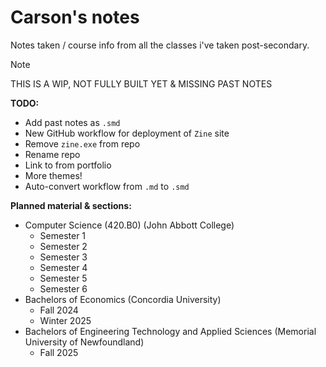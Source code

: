 # Carson's notes

Notes taken / course info from all the classes i've taken post-secondary.

> [!NOTE]
> THIS IS A WIP, NOT FULLY BUILT YET & MISSING PAST NOTES

**TODO:**

- Add past notes as `.smd`
- New GitHub workflow for deployment of `Zine` site
- Remove `zine.exe` from repo
- Rename repo
- Link to from portfolio
- More themes!
- Auto-convert workflow from `.md` to `.smd`

**Planned material & sections:**

- Computer Science (420.B0) (John Abbott College)
    - Semester 1
    - Semester 2
    - Semester 3
    - Semester 4
    - Semester 5
    - Semester 6
- Bachelors of Economics (Concordia University)
    - Fall 2024
    - Winter 2025
- Bachelors of Engineering Technology and Applied Sciences (Memorial University of Newfoundland)
    - Fall 2025